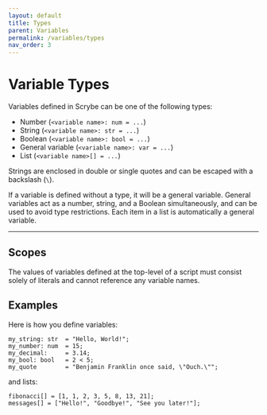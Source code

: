 ```yaml
---
layout: default
title: Types
parent: Variables
permalink: /variables/types
nav_order: 3
---
```


# Variable Types

Variables defined in Scrybe can be one of the following types:
 * Number (`<variable name>: num = ...`)
 * String (`<variable name>: str = ...`)
 * Boolean (`<variable name>: bool = ...`)
 * General variable (`<variable name>: var = ...`)
 * List (`<variable name>[] = ...`)

Strings are enclosed in double or single quotes and can be escaped with a backslash (`\`).

If a variable is defined without a type, it will be a general variable. General variables act as a number, string, and a Boolean simultaneously, and can be used to avoid type restrictions. Each item in a list is automatically a general variable.

<hr>

## Scopes

The values of variables defined at the top-level of a script must consist solely of literals and cannot reference any variable names.

## Examples

Here is how you define variables:

```scrybe
my_string: str  = "Hello, World!";
my_number: num  = 15;
my_decimal:     = 3.14;
my_bool: bool   = 2 < 5;
my_quote        = "Benjamin Franklin once said, \"Ouch.\"";
```

and lists:

```scrybe
fibonacci[] = [1, 1, 2, 3, 5, 8, 13, 21];
messages[] = ["Hello!", "Goodbye!", "See you later!"];
```

